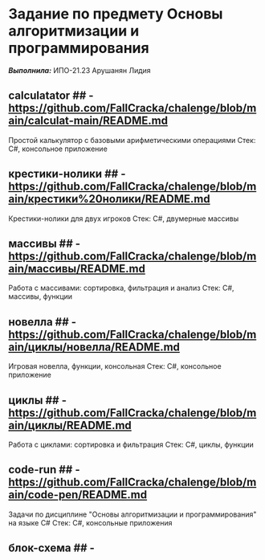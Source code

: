 # Задание по предмету Основы алгоритмизации и программирования

***Выполнила:*** ИПО-21.23 Арушанян Лидия

## calculatator ## - https://github.com/FallCracka/chalenge/blob/main/calculat-main/README.md
Простой калькулятор с базовыми арифметическими операциями
Стек: C#, консольное приложение

## крестики-нолики ## - https://github.com/FallCracka/chalenge/blob/main/крестики%20нолики/README.md
Крестики-нолики для двух игроков
Стек: C#, двумерные массивы

## массивы ## - https://github.com/FallCracka/chalenge/blob/main/массивы/README.md
Работа с массивами: сортировка, фильтрация и анализ
Стек: C#, массивы, функции

## новелла ## - https://github.com/FallCracka/chalenge/blob/main/циклы/новелла/README.md
Игровая новелла, функции, консольная 
Стек: C#, консольное приложение

## циклы ## - https://github.com/FallCracka/chalenge/blob/main/циклы/README.md
Работа с циклами: сортировка и фильтрация 
Стек: C#, циклы, функции

## code-run ## - https://github.com/FallCracka/chalenge/blob/main/code-pen/README.md
Задачи по дисциплине "Основы алгоритмизации и программирования" на языке C#
Стек: C#, консольные приложения

## блок-схема ## -
